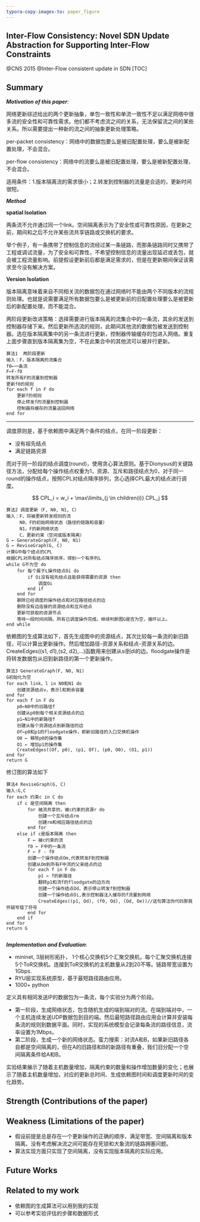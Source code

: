 ```yaml
---
typora-copy-images-to: paper_figure
---
```

## Inter-Flow Consistency: Novel SDN Update Abstraction for Supporting Inter-Flow Constraints

@CNS 2015 @Inter-Flow consistent update in SDN
[TOC]

## Summary
***Motivation of this paper***:

  网络更新综述给出的两个更新抽象，单包一致性和单流一致性不足以满足网络中很多流的安全性和可靠性需求。他们都不考虑流之间的关系，无法保留流之间的某些关系。所以需要提出一种新的流之间的抽象更新处理策略。

per-packet consistency：网络中的数据包要么是被旧配置处理，要么是被新配置处理，不会混合。

per-flow consistency：网络中的流要么是被旧配置处理，要么是被新配置处理，不会混合。

适用条件：1.版本隔离流的需求很小；2.转发到控制器的流量是合适的，更新时间很短。


***Method***

**spatial Isolation**

两条流不允许通过同一个link。空间隔离表示为了安全性或可靠性原因，在更新之前，期间和之后不允许某些流共享链路或交换机的要求。

举个例子，有一条携带了控制信息的流经过某一条链路，而那条链路同时又携带了工程或调试流量，为了安全和可靠性，不希望控制信息的流量出现延迟或丢包，就会被工程流量影响。前提假设更新前后都是满足需求的，但是在更新期间保证该需求至今没有解决方案。

**Version Isolation**

版本隔离意味着来自不同相关流的数据包在通过网络时不能由两个不同版本的流规则处理。也就是说需要满足所有数据包要么是被更新前的旧配置处理要么是被更新后的新配置处理，而不能混合。



  两阶段更新改进策略：选择需要进行版本隔离的流集合中的一条流，其余的发送到控制器存储下来。然后更新所选流的规则，此期间其他流的数据包被发送到控制器。选在版本隔离集中的另一条流进行更新，控制器传输缓存的包进入网络。重复上面步骤直到版本隔离集为空，不在此集合中的其他流可以被并行更新。

```
算法1  两阶段更新
输入：F，版本隔离的流集合
f0←一条流
F←F-f0
转发所有F的流量到控制器
更新f0的规则
for each f in F do
	更新f的规则
	停止转发f的流量到控制器
	控制器将缓存的流量送回网络
end for
```

****

调度原则是，基于依赖图中满足两个条件的结点，在同一阶段更新：

- 没有祖先结点
- 满足链路资源

而对于同一阶段的结点调度(round)，使用贪心算法原则。基于Dionysus的关键路径方法，分配给每个操作结点权重为1，资源、互斥和路径结点为0，对于同一round的操作结点，按照CPL对结点降序排列，贪心选择CPL最大的结点进行调度。

$$
CPL_i = w_i + \max\limits_{j \in children(i)} CPL_j
$$

```
算法2 调度更新（F, N0, N1, C）
输入：F，将被更新转发规则的流
	 N0，F的初始网络状态（路径的链路和容量）
	 N1，F的新网络状态
	 C，更新约束（空间或版本隔离）
G ← GenerateGraph(F, N0, N1)
G ← ReviseGraph(G, C)
计算G中每个结点的CPL
根据CPL对所有结点降序排序，得到一个有序列L
while G不为空 do
	for 每个属于L操作结点Oi do
		if Oi没有祖先结点且能获得需要的资源 then
			调度Oi
		end if
	end for
	删除已经调度的操作结点和对应路径结点的边
	删除没有边连接的资源结点和互斥结点
	更新可获取的资源节点
	等待一段时间间隔，所有已调度操作完成。继续判断图G是否为空，循环以上。
end while

```

依赖图的生成算法如下，首先生成图中的资源结点，其次比较每一条流的新旧路径，可以计算出更新操作。然后增加路径-资源关系和结点-资源关系的边。CreateEdges((s1, d1),(s2, d2),...)函数用来创建从si到di的边。floodgate操作是将转发数据包从旧到新路径的第一个更新操作。

```
算法3 GenerateGraph(F, N0, N1)
G初始化为空
for each link，l in N0和N1 do
	创建资源结点v，表示l和剩余容量
end for
for each f in F do
	p0←N0中的旧路径f
	创建从p0到每个相关资源结点的边
	p1←N1中的新路径f
	创建从每个资源结点到新路径的边
	Of←p0和p1的floodgate操作，即新旧路径的入口交换机操作
	O0 ← 移除p0的操作集
	O1 ← 增加p1的操作集
	CreateEdges((Of, p0), (p1, Of), (p0, O0), (O1, p1))  
end for
return G
```

修订图的算法如下

```
算法4 ReviseGraph(G, C)
输入:G,C
for each 约束c in C do
	if c 是空间隔离 then
		for 被流共享的，被c约束的资源r do
			创建一个互斥结点rm
			创建rm和相应路径结点的边
		end for
	else if c是版本隔离 then
		F ← 被c约束的流
		f0 ← F中的一条流
		F ← F - f0
		创建一个操作结点Om,代表转发F到控制器
		创建从Om到所有F中流的父亲结点的边
		for each f in F do
			p1 ← f的新路径
			翻转p1和流f的floodgate的边方向
			创建一个操作结点Od，表示停止转发f到控制器
			创建一个操作结点Oi,表示控制器注入缓存的f流量到网络
			CreateEdges((p1, Od), (f0, Od), (Od, Oe))//这句算法伪代码那我怀疑写错了符号
		end for
	end if
end for
return G
			
```

***Implementation and Evaluation***:

- mininet, 3层树形拓扑， 1个核心交换机5个汇聚交换机，每个汇聚交换机连接5个ToR交换机。连接到ToR交换机的主机数量从2到20不等。链路带宽设置为1Gbps.
- RYU层实现系统原型，基于最短路径路由应用。
- 1000+ python

定义具有相同发送IP的数据包为一条流，每个实验分为两个阶段。

- 第一阶段，生成网络状态，包含随机生成的端到端对的流。在端到端对中，一个主机连续发送UDP数据包到目的端。然后最短路径路由应用会计算并安装每条流的规则到数据平面。同时，实现的系统模型会记录每条流的路径信息，流率设置为1Mbps。
- 第二阶段，生成一个新的网络状态。蛮力搜索：对流A和B，如果新旧路径各自都是空间隔离的，但在A的旧路径和B的新路径有重叠，我们旧分配一个空间隔离条件给A和B。

实验结果展示了随着主机数量增加，隔离约束的数量和操作增加数量的变化；也展示了随着主机数量增加，对应的更新总时间、生成依赖图时间和调度更新时间的变化趋势。

## Strength (Contributions of the paper)

## Weakness (Limitations of the paper)

- 假设前提是总是存在一个更新操作的正确的顺序，满足带宽、空间隔离和版本隔离。没有考虑解决流之间可能存在死锁和大象流的链路拥塞问题。
- 算法实现方面只实现了空间隔离，没有实现版本隔离的实际应用。

## Future Works

## Related to my work

- 依赖图的生成算法可以用到我的实现
- 可以参考实验评估的步骤和数据形式